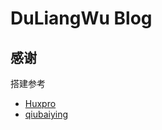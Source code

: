 # DuLiangWu Blog

## 感谢

搭建参考
* [Huxpro](https://github.com/Huxpro/huxpro.github.io)
* [qiubaiying](https://github.com/qiubaiying/qiubaiying.github.io)
